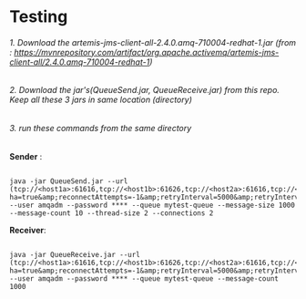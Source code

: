 

# Testing 

###### 1. Download the artemis-jms-client-all-2.4.0.amq-710004-redhat-1.jar (from : https://mvnrepository.com/artifact/org.apache.activemq/artemis-jms-client-all/2.4.0.amq-710004-redhat-1)
###### 2. Download the jar's(QueueSend.jar, QueueReceive.jar)  from this repo. Keep all these 3 jars in same location (directory)
###### 3. run these commands from the same directory 

**Sender** :
```

java -jar QueueSend.jar --url (tcp://<host1a>:61616,tcp://<host1b>:61626,tcp://<host2a>:61616,tcp://<host2b>:61626,tcp://<host3a>:61616,tcp://<host3b>:61626)?ha=true&amp;reconnectAttempts=-1&amp;retryInterval=5000&amp;retryIntervalMultiplier=1.0 --user amqadm --password **** --queue mytest-queue --message-size 1000 --message-count 10 --thread-size 2 --connections 2
```
**Receiver**:

```

java -jar QueueReceive.jar --url (tcp://<host1a>:61616,tcp://<host1b>:61626,tcp://<host2a>:61616,tcp://<host2b>:61626,tcp://<host3a>:61616,tcp://<host3b>:61626)?ha=true&amp;reconnectAttempts=-1&amp;retryInterval=5000&amp;retryIntervalMultiplier=1.0 --user amqadm --password **** --queue mytest-queue --message-count 1000
```
